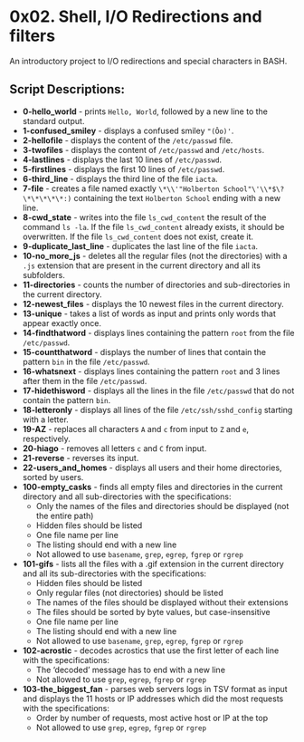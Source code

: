 # 0x02. Shell, I/O Redirections and filters
An introductory project to I/O redirections and special characters in BASH.
## Script Descriptions:
* **0-hello_world** - prints `Hello, World`, followed by a new line to the standard output.
* **1-confused_smiley** - displays a confused smiley `"(Ôo)'`.
* **2-hellofile** - displays the content of the `/etc/passwd` file.
* **3-twofiles** - displays the content of `/etc/passwd` and `/etc/hosts`.
* **4-lastlines** - displays the last 10 lines of `/etc/passwd`.
* **5-firstlines** - displays the first 10 lines of `/etc/passwd`.
* **6-third_line** - displays the third line of the file `iacta`.
* **7-file** - creates a file named exactly `\*\\'"Holberton School"\'\\*$\?\*\*\*\*\*:)` containing the text `Holberton School` ending with a new line.
* **8-cwd_state** - writes into the file `ls_cwd_content` the result of the command `ls -la`. If the file `ls_cwd_content` already exists, it should be overwritten. If the file `ls_cwd_content` does not exist, create it.
* **9-duplicate_last_line** - duplicates the last line of the file `iacta`.
* **10-no_more_js** - deletes all the regular files (not the directories) with a `.js` extension that are present in the current directory and all its subfolders.
* **11-directories** - counts the number of directories and sub-directories in the current directory.
* **12-newest_files** - displays the 10 newest files in the current directory.
* **13-unique** - takes a list of words as input and prints only words that appear exactly once.
* **14-findthatword** - displays lines containing the pattern `root` from the file `/etc/passwd`.
* **15-countthatword** - displays the number of lines that contain the pattern `bin` in the file `/etc/passwd`.
* **16-whatsnext** - displays lines containing the pattern `root` and 3 lines after them in the file `/etc/passwd`.
* **17-hidethisword** - displays all the lines in the file `/etc/passwd` that do not contain the pattern `bin`.
* **18-letteronly** - displays all lines of the file `/etc/ssh/sshd_config` starting with a letter.
* **19-AZ** - replaces all characters `A` and `c` from input to `Z` and `e`, respectively.
* **20-hiago** - removes all letters `c` and `C` from input.
* **21-reverse** - reverses its input.
* **22-users_and_homes** - displays all users and their home directories, sorted by users.
* **100-empty_casks** - finds all empty files and directories in the current directory and all sub-directories with the specifications:
  * Only the names of the files and directories should be displayed (not the entire path)
  * Hidden files should be listed
  * One file name per line
  * The listing should end with a new line
  * Not allowed to use `basename`, `grep`, `egrep`, `fgrep` or `rgrep`
* **101-gifs** - lists all the files with a .gif extension in the current directory and all its sub-directories with the specifications:
  * Hidden files should be listed
  * Only regular files (not directories) should be listed
  * The names of the files should be displayed without their extensions
  * The files should be sorted by byte values, but case-insensitive
  * One file name per line
  * The listing should end with a new line
  * Not allowed to use `basename`, `grep`, `egrep`, `fgrep` or `rgrep`
* **102-acrostic** - decodes acrostics that use the first letter of each line with the specifications:
  * The ‘decoded’ message has to end with a new line
  * Not allowed to use `grep`, `egrep`, `fgrep` or `rgrep`
* **103-the_biggest_fan** - parses web servers logs in TSV format as input and displays the 11 hosts or IP addresses which did the most requests with the specifications:
  * Order by number of requests, most active host or IP at the top
  * Not allowed to use `grep`, `egrep`, `fgrep` or `rgrep`
